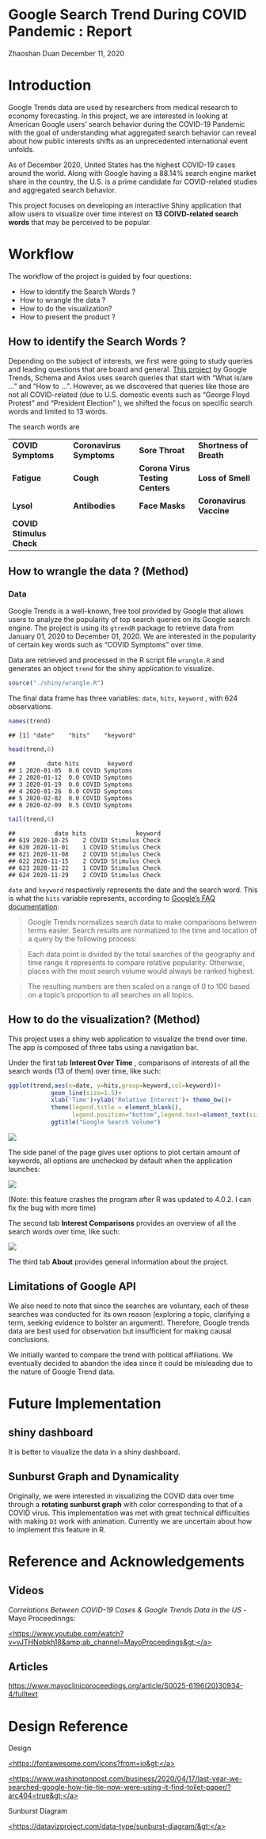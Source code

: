 Google Search Trend During COVID Pandemic : Report
================
Zhaoshan Duan
December 11, 2020

# Introduction

Google Trends data are used by researchers from medical research to
economy forecasting. In this project, we are interested in looking at
American Google users’ search behavior during the COVID-19 Pandemic with
the goal of understanding what aggregated search behavior can reveal
about how public interests shifts as an unprecedented international
event unfolds.

As of December 2020, United States has the highest COVID-19 cases around
the world. Along with Google having a 88.14% search engine market share
in the country, the U.S. is a prime candidate for COVID-related studies
and aggregated search behavior.

This project focuses on developing an interactive Shiny application that
allow users to visualize over time interest on **13 COIVD-related search
words** that may be perceived to be popular.

# Workflow

The workflow of the project is guided by four questions:

-   How to identify the Search Words ?
-   How to wrangle the data ?
-   How to do the visualization?
-   How to present the product ?

## How to identify the Search Words ?

Depending on the subject of interests, we first were going to study
queries and leading questions that are board and general. [This
project](https://searchingcovid19.com/) by Google Trends, Schema and
Axios uses search queries that start with “What is/are …” and “How to
…”. However, as we discovered that queries like those are not all
COVID-related (due to U.S. domestic events such as “George Floyd
Protest” and “President Election” ), we shifted the focus on specific
search words and limited to 13 words.

The search words are

|                          |                          |                                  |                         |
|--------------------------|--------------------------|----------------------------------|-------------------------|
| **COVID Symptoms**       | **Coronavirus Symptoms** | **Sore Throat**                  | **Shortness of Breath** |
| **Fatigue**              | **Cough**                | **Corona Virus Testing Centers** | **Loss of Smell**       |
| **Lysol**                | **Antibodies**           | **Face Masks**                   | **Coronavirus Vaccine** |
| **COVID Stimulus Check** |                          |                                  |                         |

## How to wrangle the data ? (Method)

### Data

Google Trends is a well-known, free tool provided by Google that allows
users to analyze the popularity of top search queries on its Google
search engine. The project is using its `gtrendR` package to retrieve
data from January 01, 2020 to December 01, 2020. We are interested in
the popularity of certain key words such as “COVID Symptoms” over time.

Data are retrieved and processed in the R script file `wrangle.R` and
generates an object `trend` for the shiny application to visualize.

``` r
source("./shiny/wrangle.R")
```

The final data frame has three variables: `date`, `hits`, `keyword` ,
with 624 observations.

``` r
names(trend)
```

    ## [1] "date"    "hits"    "keyword"

``` r
head(trend,6)
```

    ##         date hits        keyword
    ## 1 2020-01-05  0.0 COVID Symptoms
    ## 2 2020-01-12  0.0 COVID Symptoms
    ## 3 2020-01-19  0.0 COVID Symptoms
    ## 4 2020-01-26  0.0 COVID Symptoms
    ## 5 2020-02-02  0.0 COVID Symptoms
    ## 6 2020-02-09  0.5 COVID Symptoms

``` r
tail(trend,6)
```

    ##           date hits              keyword
    ## 619 2020-10-25    2 COVID Stimulus Check
    ## 620 2020-11-01    1 COVID Stimulus Check
    ## 621 2020-11-08    2 COVID Stimulus Check
    ## 622 2020-11-15    2 COVID Stimulus Check
    ## 623 2020-11-22    1 COVID Stimulus Check
    ## 624 2020-11-29    2 COVID Stimulus Check

`date` and `keyword` respectively represents the date and the search
word. This is what the `hits` variable represents, according to
[Google’s FAQ
documentation](https://support.google.com/trends/answer/4365533?hl=en):

> Google Trends normalizes search data to make comparisons between terms
> easier. Search results are normalized to the time and location of a
> query by the following process:

> Each data point is divided by the total searches of the geography and
> time range it represents to compare relative popularity. Otherwise,
> places with the most search volume would always be ranked highest.

> The resulting numbers are then scaled on a range of 0 to 100 based on
> a topic’s proportion to all searches on all topics.

## How to do the visualization? (Method)

This project uses a shiny web application to visualize the trend over
time. The app is composed of three tabs using a navigation bar.

Under the first tab **Interest Over Time** , comparisons of interests of
all the search words (13 of them) over time, like such:

``` r
ggplot(trend,aes(x=date, y=hits,group=keyword,col=keyword))+
            geom_line(size=1.5)+
            xlab('Time')+ylab('Relative Interest')+ theme_bw()+
            theme(legend.title = element_blank(),
                  legend.position="bottom",legend.text=element_text(size=12))+
            ggtitle("Google Search Volume") 
```

![](README_files/figure-gfm/unnamed-chunk-3-1.png)<!-- -->

The side panel of the page gives user options to plot certain amount of
keywords, all options are unchecked by default when the application
launches:

![](shiny/app_screenshots/interest_over_time.jpg)

(Note: this feature crashes the program after R was updated to 4.0.2. I
can fix the bug with more time)

The second tab **Interest Comparisons** provides an overview of all the
search words over time, like such:

![](shiny/app_screenshots/interest_comparision.jpg)

The third tab **About** provides general information about the project.

## Limitations of Google API

We also need to note that since the searches are voluntary, each of
these searches was conducted for its own reason (exploring a topic,
clarifying a term, seeking evidence to bolster an argument). Therefore,
Google trends data are best used for observation but insufficient for
making causal conclusions.

We initially wanted to compare the trend with political affiliations. We
eventually decided to abandon the idea since it could be misleading due
to the nature of Google Trend data.

# Future Implementation

## shiny dashboard

It is better to visualize the data in a shiny dashboard.

## Sunburst Graph and Dynamicality

Originally, we were interested in visualizing the COVID data over time
through a **rotating sunburst graph** with color corresponding to that
of a COVID virus. This implementation was met with great technical
difficulties with making `D3` work with animation. Currently we are
uncertain about how to implement this feature in R.

# Reference and Acknowledgements

## Videos

*Correlations Between COVID-19 Cases & Google Trends Data in the US* -
Mayo Proceedinngs:

<a href="https://www.youtube.com/watch?v=vJTHNobkh18&amp;ab_channel=MayoProceedings" class="uri">&lt;https://www.youtube.com/watch?v=vJTHNobkh18&amp;ab_channel=MayoProceedings&gt;</a>

## Articles

<https://www.mayoclinicproceedings.org/article/S0025-6196(20)30934-4/fulltext>

# Design Reference

Design

<a href="https://fontawesome.com/icons?from=io" class="uri">&lt;https://fontawesome.com/icons?from=io&gt;</a>

<a href="https://www.washingtonpost.com/business/2020/04/17/last-year-we-searched-google-how-tie-tie-now-were-using-it-find-toilet-paper/?arc404=true" class="uri">&lt;https://www.washingtonpost.com/business/2020/04/17/last-year-we-searched-google-how-tie-tie-now-were-using-it-find-toilet-paper/?arc404=true&gt;</a>

Sunburst Diagram

<a href="https://datavizproject.com/data-type/sunburst-diagram/" class="uri">&lt;https://datavizproject.com/data-type/sunburst-diagram/&gt;</a>
